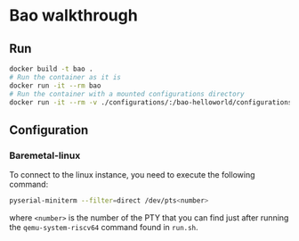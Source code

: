 # Bao walkthrough

## Run

```bash
docker build -t bao .
# Run the container as it is
docker run -it --rm bao
# Run the container with a mounted configurations directory
docker run -it --rm -v ./configurations/:/bao-helloworld/configurations/ bao
```

## Configuration

### Baremetal-linux
To connect to the linux instance, you need to execute the following command:

```bash
pyserial-miniterm --filter=direct /dev/pts<number>
```

where `<number>` is the number of the PTY that you can find just after running the `qemu-system-riscv64` command found in `run.sh`.